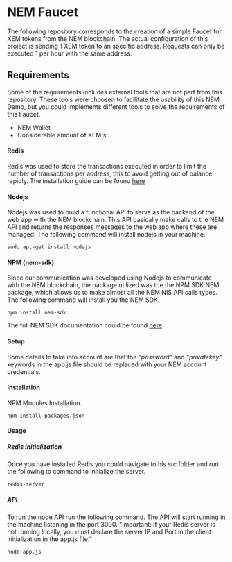 # NEM Faucet

The following repository corresponds to the creation of a simple Faucet for XEM tokens from the NEM blockchain. The actual configuration of this project is sending 1 XEM token to an specific address. Requests can only be executed 1 per hour with the same address.


## Requirements

Some of the requirements includes external tools that are not part from this repository. These tools were choosen to facilitate the usability of this NEM Demo, but you could implements different tools to solve the requirements of this Faucet.

* NEM Wallet
* Considerable amount of XEM's

#### Redis
Redis was used to store the transactions executed in order to limit the number of transactions per address, this to avoid getting out of balance rapidly.
The installation guide can be found [here]([https://redis.io/topics/quickstart](https://redis.io/topics/quickstart))
#### Nodejs
Nodejs was used to build a functional API to serve as the backend of the web app with the NEM blockchain. This API basically make calls to the NEM API and returns the responses messages to the web app where these are managed. The following command will install nodejs in your machine.
```
sudo apt-get install nodejs
```
#### NPM (nem-sdk)
Since our communication was developed using Nodejs to communicate with the NEM blockchain, the package utilized was the the NPM SDK NEM package, which allows us to make almost all the NEM NIS API calls types.
The following command will install you the NEM SDK.
```
npm install nem-sdk
``` 
The full NEM SDK documentation could be found [here](https://www.npmjs.com/package/nem-sdk)

#### Setup

Some details to take into account are that the *"password"* and *"privatekey"* keywords in the app.js file should be replaced with your NEM account credentials.

#### Installation

NPM Modules Installation.
```
npm install packages.json
```
#### Usage
##### Redis Initialization
Once you have installed Redis you could navigate to his src folder and run the following to command to initialize the server.
```
redis-server
```
##### API
To run the node API run the following command. The API will start running in the machine listening in the port 3000.
"Important: If your Redis server is not running locally, you must declare the server IP and Port in the client initialization in the app.js file."
```
node app.js
```
